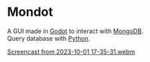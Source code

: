 # Mondot
A GUI made in [Godot](https://godotengine.org/) to interact with [MongoDB](https://www.mongodb.com/).  
Query database with [Python](https://www.python.org/).  

[Screencast from 2023-10-01 17-35-31.webm](https://github.com/thiagola92/Mondot/assets/9352894/48e7de43-a26d-4964-9a5a-c9a6757de7c8)
